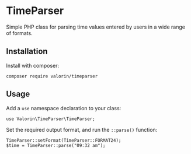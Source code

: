TimeParser
==========

Simple PHP class for parsing time values entered by users in a wide range of formats.

Installation
-----------

Install with composer:

```
composer require valorin/timeparser
```

Usage
-----

Add a `use` namespace declaration to your class:

```
use Valorin\TimeParser\TimeParser;
```

Set the required output format, and run the `::parse()` function:

```
TimeParser::setFormat(TimeParser::FORMAT24);
$time = TimeParser::parse("09:32 am");
```
